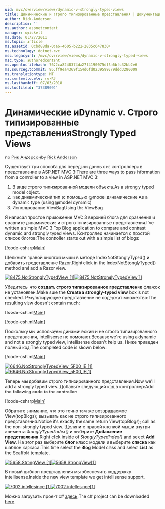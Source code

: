 ```yaml
---
uid: mvc/overview/views/dynamic-v-strongly-typed-views
title: Динамические и Строго типизированные представления | Документация Майкрософт
author: Rick-Anderson
description: ''
ms.author: aspnetcontent
manager: wpickett
ms.date: 01/27/2011
ms.topic: article
ms.assetid: 0cbd88da-0da6-4605-b222-2835c6478304
ms.technology: dotnet-mvc
msc.legacyurl: /mvc/overview/views/dynamic-v-strongly-typed-views
msc.type: authoredcontent
ms.openlocfilehash: 7622ca8248374da27f4190075df5a6bfc32bb2e6
ms.sourcegitcommit: 953ff9ea4369f154d6fd0239599279ddd3280009
ms.translationtype: MT
ms.contentlocale: ru-RU
ms.lasthandoff: 07/03/2018
ms.locfileid: "37389091"
---
```

<a name="dynamic-v-strongly-typed-views"></a><span data-ttu-id="1e52b-103">Динамические и</span><span class="sxs-lookup"><span data-stu-id="1e52b-103">Dynamic v.</span></span> <span data-ttu-id="1e52b-104">Строго типизированные представления</span><span class="sxs-lookup"><span data-stu-id="1e52b-104">Strongly Typed Views</span></span>
====================
<span data-ttu-id="1e52b-105">по [Рик Андерсон](https://github.com/Rick-Anderson)</span><span class="sxs-lookup"><span data-stu-id="1e52b-105">by [Rick Anderson](https://github.com/Rick-Anderson)</span></span>

<span data-ttu-id="1e52b-106">Существует три способа для передачи данных из контроллера в представление в ASP.NET MVC 3:</span><span class="sxs-lookup"><span data-stu-id="1e52b-106">There are three ways to pass information from a controller to a view in ASP.NET MVC 3:</span></span>

1. <span data-ttu-id="1e52b-107">В виде строго типизированной модели объекта.</span><span class="sxs-lookup"><span data-stu-id="1e52b-107">As a strongly typed model object.</span></span>
2. <span data-ttu-id="1e52b-108">Как динамический тип (с помощью @model динамические)</span><span class="sxs-lookup"><span data-stu-id="1e52b-108">As a dynamic type (using @model dynamic)</span></span>
3. <span data-ttu-id="1e52b-109">Использование ViewBag</span><span class="sxs-lookup"><span data-stu-id="1e52b-109">Using the ViewBag</span></span>

<span data-ttu-id="1e52b-110">Я написал простое приложение MVC 3 верхней блога для сравнения и сравните динамические и строго типизированные представления.</span><span class="sxs-lookup"><span data-stu-id="1e52b-110">I've written a simple MVC 3 Top Blog application to compare and contrast dynamic and strongly typed views.</span></span> <span data-ttu-id="1e52b-111">Контроллер начинается с простой список блогов:</span><span class="sxs-lookup"><span data-stu-id="1e52b-111">The controller starts out with a simple list of blogs:</span></span>

[!code-csharp[Main](dynamic-v-strongly-typed-views/samples/sample1.cs)]

<span data-ttu-id="1e52b-112">Щелкните правой кнопкой мыши в методе IndexNotStonglyTyped() и добавить представление Razor.</span><span class="sxs-lookup"><span data-stu-id="1e52b-112">Right click in the IndexNotStonglyTyped() method and add a Razor view.</span></span>

<span data-ttu-id="1e52b-113">[![8475.NotStronglyTypedView [1]](dynamic-v-strongly-typed-views/_static/image2.png)](dynamic-v-strongly-typed-views/_static/image1.png)</span><span class="sxs-lookup"><span data-stu-id="1e52b-113">[![8475.NotStronglyTypedView[1]](dynamic-v-strongly-typed-views/_static/image2.png)](dynamic-v-strongly-typed-views/_static/image1.png)</span></span>

<span data-ttu-id="1e52b-114">Убедитесь, что **создать строго типизированное представление** флажок не установлен.</span><span class="sxs-lookup"><span data-stu-id="1e52b-114">Make sure the **Create a strongly-typed view** box is not checked.</span></span> <span data-ttu-id="1e52b-115">Результирующее представление не содержат множество:</span><span class="sxs-lookup"><span data-stu-id="1e52b-115">The resulting view doesn't contain much:</span></span>

[!code-cshtml[Main](dynamic-v-strongly-typed-views/samples/sample2.cshtml)]

[!code-cshtml[Main](dynamic-v-strongly-typed-views/samples/sample3.cshtml)]

<span data-ttu-id="1e52b-116">Поскольку мы используем динамический и не строго типизированного представления, intellisense не помогают.</span><span class="sxs-lookup"><span data-stu-id="1e52b-116">Because we're using a dynamic and not a strongly typed view, intellisense doesn't help us.</span></span> <span data-ttu-id="1e52b-117">Ниже приведен полный код:</span><span class="sxs-lookup"><span data-stu-id="1e52b-117">The completed code is shown below:</span></span>

[!code-cshtml[Main](dynamic-v-strongly-typed-views/samples/sample4.cshtml)]

<span data-ttu-id="1e52b-118">[![6646.NotStronglyTypedView_5F00_IE [1]](dynamic-v-strongly-typed-views/_static/image4.png)](dynamic-v-strongly-typed-views/_static/image3.png)</span><span class="sxs-lookup"><span data-stu-id="1e52b-118">[![6646.NotStronglyTypedView_5F00_IE[1]](dynamic-v-strongly-typed-views/_static/image4.png)](dynamic-v-strongly-typed-views/_static/image3.png)</span></span>

<span data-ttu-id="1e52b-119">Теперь мы добавим строго типизированного представления.</span><span class="sxs-lookup"><span data-stu-id="1e52b-119">Now we'll add a strongly typed view.</span></span> <span data-ttu-id="1e52b-120">Добавьте следующий код в контроллер:</span><span class="sxs-lookup"><span data-stu-id="1e52b-120">Add the following code to the controller:</span></span>

[!code-csharp[Main](dynamic-v-strongly-typed-views/samples/sample5.cs)]


<span data-ttu-id="1e52b-121">Обратите внимание, что это точно тем же возвращаемое View(topBlogs); вызывать как не строго типизированного представления.</span><span class="sxs-lookup"><span data-stu-id="1e52b-121">Notice it's exactly the same return View(topBlogs); call as the non-strongly typed view.</span></span> <span data-ttu-id="1e52b-122">Щелкните правой кнопкой мыши внутри элемента *StonglyTypedIndex()* и выберите **Добавление представления**.</span><span class="sxs-lookup"><span data-stu-id="1e52b-122">Right click inside of *StonglyTypedIndex()* and select **Add View**.</span></span> <span data-ttu-id="1e52b-123">На этот раз выберите **блог** класс модели и выберите **списка** как шаблон каркаса.</span><span class="sxs-lookup"><span data-stu-id="1e52b-123">This time select the **Blog** Model class and select **List** as the Scaffold template.</span></span>

<span data-ttu-id="1e52b-124">[![5658.StrongView [1]](dynamic-v-strongly-typed-views/_static/image6.png)](dynamic-v-strongly-typed-views/_static/image5.png)</span><span class="sxs-lookup"><span data-stu-id="1e52b-124">[![5658.StrongView[1]](dynamic-v-strongly-typed-views/_static/image6.png)](dynamic-v-strongly-typed-views/_static/image5.png)</span></span>

<span data-ttu-id="1e52b-125">В новый шаблон представления мы обеспечить поддержку intellisense.</span><span class="sxs-lookup"><span data-stu-id="1e52b-125">Inside the new view template we get intellisense support.</span></span>

<span data-ttu-id="1e52b-126">[![7002.intellesince [1]](dynamic-v-strongly-typed-views/_static/image8.png)](dynamic-v-strongly-typed-views/_static/image7.png)</span><span class="sxs-lookup"><span data-stu-id="1e52b-126">[![7002.intellesince[1]](dynamic-v-strongly-typed-views/_static/image8.png)](dynamic-v-strongly-typed-views/_static/image7.png)</span></span>

<span data-ttu-id="1e52b-127">Можно загрузить проект c# [здесь](https://blogs.msdn.com/cfs-file.ashx/__key/CommunityServer-Blogs-Components-WeblogFiles/00-00-01-11-73-SSMS/1817.Mvc3ViewDemo.zip).</span><span class="sxs-lookup"><span data-stu-id="1e52b-127">The c# project can be downloaded [here](https://blogs.msdn.com/cfs-file.ashx/__key/CommunityServer-Blogs-Components-WeblogFiles/00-00-01-11-73-SSMS/1817.Mvc3ViewDemo.zip).</span></span>
